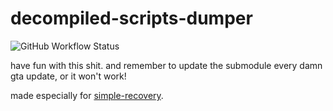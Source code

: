 # decompiled-scripts-dumper
<img alt="GitHub Workflow Status" src="https://img.shields.io/github/workflow/status/1337nexo/decompiled-scripts-dumper/Run%20it">

have fun with this shit.
and remember to update the submodule every damn gta update, or it won't work!

made especially for [simple-recovery](https://github.com/1337Nexo/simple-recovery).
